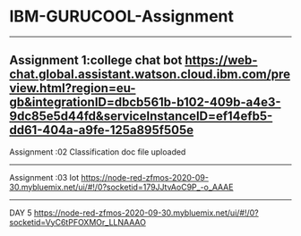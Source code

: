 # IBM-GURUCOOL-Assignment 
------------------------------------------------------------------------------------------------------------------------------------------------------------------------------
Assignment 1:college chat bot
https://web-chat.global.assistant.watson.cloud.ibm.com/preview.html?region=eu-gb&integrationID=dbcb561b-b102-409b-a4e3-9dc85e5d44fd&serviceInstanceID=ef14efb5-dd61-404a-a9fe-125a895f505e
----------------------------------------------------------------------------------------------------------------------------------------------------------------------------

Assignment :02 Classification
doc file uploaded

----------------------------------------------------------------------------------------------------------------------------------------------------------------------------

Assignment :03 Iot
https://node-red-zfmos-2020-09-30.mybluemix.net/ui/#!/0?socketid=179JJtvAoC9P_-o_AAAE

-------------------------------------------------------------------------------------------------------------------------------------------------
DAY 5
https://node-red-zfmos-2020-09-30.mybluemix.net/ui/#!/0?socketid=VyC6tPFOXMOr_LLNAAAO
